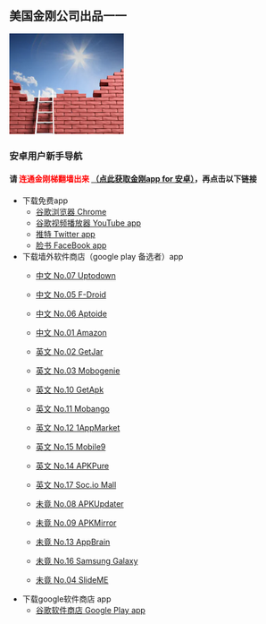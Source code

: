 ## 美国金刚公司出品一一

![image](l-w-s-athird.png)


### 安卓用户新手导航
#### 请<font color="Red"> 连通金刚梯翻墙出来 </font>[（点此获取金刚app for 安卓）](https://a2zitpro.github.io/web/dl)，再点击以下链接
- 下载免费app
  - [谷歌浏览器 Chrome](https://a2zitpro.github.io/web/downloadchrome)
  - [谷歌视频播放器 YouTube app](https://a2zitpro.github.io/web/downloadyoutubeapp)
  - [推特 Twitter app](https://a2zitpro.github.io/web/downloadtwitterapp)
  - [脸书 FaceBook app](https://a2zitpro.github.io/web/downloadfacebookapp)
- 下载墙外软件商店（google play 备选者）app
  - [中文 No.07 Uptodown](https://dw.uptodown.com/dwn/w76tVn7onjw1uZFTLSx7oIxYomQfut9TVAFqvIXhaXpXWIoc7ap7cDcDy6DfN5bsFAv59N7x2zMp1U3M1qsqFQfP8bDdyEHODPtwhhY8rucnFvtnY8zuNqBcN87z3u5A/Q1AmX-ZkmAe0DUQLJjv-H2aoOfj9s8dX9Whgq8FV4qzIBiervdrP3TD0YJnkMcRFuWrQnW8MvVVh6HVxkNVaoBNMrkROmJlx_2p8FIdyT341TJtlbdS9KATXg1tiF8jn/UXsi-70vntQLkBlfu4A3ud_gYaS6SUPp3qzmwPU5bM-2bTtWdLqwTtNb11lKzn-3/)
  - [中文 No.05 F-Droid](https://F-droid.org/)
  - [中文 No.06 Aptoide](https://cn.aptoide.com/download)
  - [中文 No.01 Amazon](https://www.amazon.cn/gp/mas/blp/install/ref=mas_rw_hw?campaign=DLP&channel=3240&asin=&appVersion=stable&appName=hollywood&isMLP=1&startassist=false)

  - [英文 No.02 GetJar](https://www.getjar.com/download-app/?u=%2Fdownload%2F16914%2F92497%2F%3Ft%3D1573134913&a=GetJar%20Apps&f=395241_640489__app-getJar-release.apk)
  - [英文 No.03 Mobogenie](https://en.softonic.com/download/mobogenie/android/post-download?ex=MOB-152.3)
  - [英文 No.10 GetApk](http://download2268.mediafire.com/0t1rknce26og/n2s3trfhxv6so0q/getapk2.0.4.apk)
  - [英文 No.11 Mobango](https://m.apkpure.com/mobango-app-store/com.appswiz.mobangoappstorehgaje/download?from=details)
  - [英文 No.12 1AppMarket](https://m.apkpure.com/app-market/com.vicinfotech.vicappmarket.appmarket/download?from=details)
  - [英文 No.15 Mobile9](https://dw.uptodown.com/dwn/_aPyb_NJzKo1v5Zl2XDKnYsL5gUHj80M4OW_ZJjZMdj3A3_oUPJIGqqaaM24-bZidJw0kE1AP5mpgf9h8cp6f8cpynTkk39F19qvokxL-MVyZBKwPKcMA_PvrhS7EBT1/ASRmCNxeFYZ3vbIO1H6eORmgodTPdri4Fk5L1eKXwwO1bkMKwA8vSEvcVJrfzHljGPTTjzsILJGy7JKtBW1O-O6RLrNsjhz9cI3Hg29Cvh-OkbFOyIRI144NqM9wmwqW/gVC0zOggQlID-3D_nUOsM8Xf5AY90nzecrGwcSBqxYAnfXPigbqWOQuKs2tDbdtj/)
  - [英文 No.14 APKPure](https://m.apkpure.com/apkpure/com.apkpure.aegon/download?from=aegon_m)
  - [英文 No.17 Soc.io Mall](https://aapks.com/download.php?dl=19025300)

  - [未竟 No.08 APKUpdater](https://dw60.uptodown.com/dwn/_WbzZnJJga4VVokJZEfhjUzGTy6ARAiE_4PbMTgV-B46YqV4SwBWJfmO1lCW6w7tDfqB75MjFz28B7D7JIWsoF2VesiOp2TkIAHKnX9xLOk1nSJCIMgCRK_FiVbNCN6r/r00Cc8iim-HUYfTBKZHpcmtES69gy81gQAXsmiYmvfCiXiP73c84joaO4cX9_iStWc5CHdE1BsHEPiNYsu1vFJR9vwECdULwu-AvtPx69MttqGRXwDb2P8MAxVS_GoYA/pYB2jGcnNNRyQcOQvsGskeEcWfEI8uEbC0tPDvVmRSs=/)
  - [未竟 No.09 APKMirror](https://dw76.uptodown.com/dwn/Hb9YmyfPxVcEGeqrgJnFCuqP2_bzxR_NrMWWoOEnarD3Pm7s2tpArPKUeYI9Wwd8kfQwXWpNcL-Pn62U0C4_GnFpg095f9emsluxaz-PmrnrPxf3ijoi-edPmbwA_m1b/ED6pZDACAqK20Gxn6h9c64r28p7Uey3tIh-sdFLtNtw0XyjoMFJnA8ziPS8pILSH_4ivryNKQd7il5keWcEzW9gmQTIp2AXlN4JgH2HdqekpAOR9PJEy-gUONxvsE2R5/Vp3O6gCGasaJ-GmTPyFKaxLco_RLmcYaWqzvsn966hQ=/)
  - [未竟 No.13 AppBrain](https://dw.uptodown.com/dwn/dF4NfpYWywl0AZumUjUDRPvVnsalgH32wuX2jV26MkviGIHiXk9a93-IKhtaBER4VJ_el5is_bfKMeN5QipXMsav0cabv5TIpGTdBHLv6t-qsFeRMxsCN-7lDcnT6t1H/7Sb7y0ekAyWFOXEGEmMhDOoR4u6WlzTY0ccGs6fVm2WW9sYTXFSJRHhkNb5NHEP0g-JzcoJTCTRSzEn1YBGRosUri-WVzP09V1H8leeuENcItn_O0e7Orgvac_q1UPjt/_cH5hYA_NJvk09VewSbWeVAGlio3eQXBk3Xk8kroDy1uG2lnBTqp9vzZgXvzWj3s/)
  - [未竟 No.16 Samsung Galaxy](https://dw.uptodown.com/dwn/u66k3-w2sz4uw8xjgzuDQPljnVHfsrDTU0MOI1Log6eKjdM2Rx_Y8NDBX0ZnpljJbazU6_eOcO4m4NkRROggC-dwrKY4lsSl4AFmtjvG5tPoJerDO8M6a9Z1hCdmkFNB/T_VqFbHjvb59GKLNxTtIbIdDljuGX895Wuq1Cga11CcmRfs4XLSt6kv1vtyNnBbDzEe5bucqyL-mOQQXWrzim_1esqaRMwRnPFgDeEl8f-ZHHIiThP95Apgdu_yN2d0z/8qBdVp1vqEO5t51j0QtH_NNNVP1uI-OsMbJN5JUYXhpVZx96BoTtk5H6gqp_mkOH/)
  - [未竟 No.04 SlideME]()
- 下载google软件商店 app
  - [谷歌软件商店 Google Play app](https://a2zitpro.github.io/web/downloadgoogleplayapp)    
